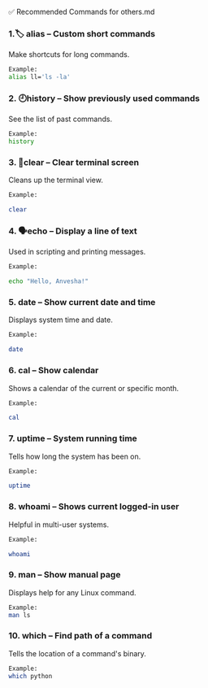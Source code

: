 
✅ Recommended Commands for others.md

### 1.🏷️ alias – Custom short commands

Make shortcuts for long commands.

 ```bash
Example:
alias ll='ls -la'
 ``` 
### 2. 🕘history – Show previously used commands

See the list of past commands.


 ```bash
Example:
history
 ``` 
### 3. 🧹clear – Clear terminal screen

Cleans up the terminal view.


 ```bash
Example:

clear
  ```
### 4. 🗣️echo – Display a line of text

Used in scripting and printing messages.

 ```bash
Example:
 
echo "Hello, Anvesha!"
  ```

### 5. date – Show current date and time

Displays system time and date.


 ```bash
Example:

date
 ```
### 6. cal – Show calendar

Shows a calendar of the current or specific month.

 ```bash
Example:

cal
 ```
### 7. uptime – System running time

Tells how long the system has been on.

 ```bash
Example:

uptime
 ```
### 8. whoami – Shows current logged-in user

Helpful in multi-user systems.


 ```bash
Example:

whoami
 ```
### 9. man – Show manual page

Displays help for any Linux command.

 ```bash
Example:
man ls

```
### 10. which – Find path of a command

Tells the location of a command's binary.
  
 ```bash
Example:
which python
 ```
